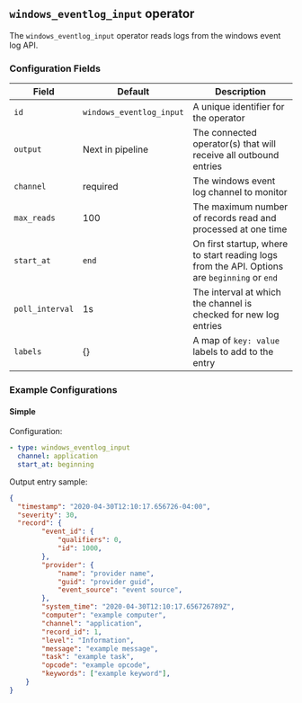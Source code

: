 ## `windows_eventlog_input` operator

The `windows_eventlog_input` operator reads logs from the windows event log API.

### Configuration Fields

| Field             | Default                  | Description                                                                                  |
| ---               | ---                      | ---                                                                                          |
| `id`              | `windows_eventlog_input` | A unique identifier for the operator                                                         |
| `output`          | Next in pipeline         | The connected operator(s) that will receive all outbound entries                             |
| `channel`         | required                 | The windows event log channel to monitor                                                     |
| `max_reads`       | 100                      | The maximum number of records read and processed at one time                                 |
| `start_at`        | `end`                    | On first startup, where to start reading logs from the API. Options are `beginning` or `end` |
| `poll_interval`   | 1s                       | The interval at which the channel is checked for new log entries                             |
| `labels`          | {}                       | A map of `key: value` labels to add to the entry                                             |

### Example Configurations

#### Simple

Configuration:
```yaml
- type: windows_eventlog_input
  channel: application
  start_at: beginning
```

Output entry sample:
```json
{
  "timestamp": "2020-04-30T12:10:17.656726-04:00",
  "severity": 30,
  "record": {
		"event_id": {
			"qualifiers": 0,
			"id": 1000,
		},
		"provider": {
			"name": "provider name",
			"guid": "provider guid",
			"event_source": "event source",
		},
		"system_time": "2020-04-30T12:10:17.656726789Z",
		"computer": "example computer",
		"channel": "application",
		"record_id": 1,
		"level": "Information",
		"message": "example message",
		"task": "example task",
		"opcode": "example opcode",
		"keywords": ["example keyword"],
	}
}
```
